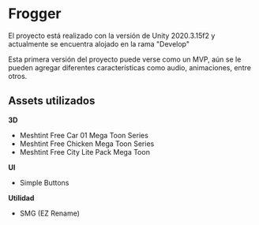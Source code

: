 # Frogger

El proyecto está realizado con la versión de Unity 2020.3.15f2 y actualmente se encuentra alojado en la rama "Develop"

Esta primera versión del proyecto puede verse como un MVP, aún se le pueden agregar diferentes características como audio, animaciones, entre otros.

## Assets utilizados

**3D**
* Meshtint Free Car 01 Mega Toon Series
* Meshtint Free Chicken Mega Toon Series
* Meshtint Free City Lite Pack Mega Toon

**UI**
* Simple Buttons

**Utilidad**
* SMG (EZ Rename)
